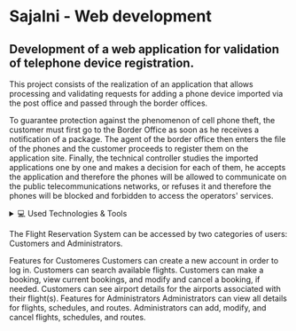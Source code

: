 # Sajalni - Web development
##  Development of a web application for validation of telephone device registration.

This project consists of the realization of an application that allows processing and validating requests for adding a phone device imported via the post office and passed through the border offices.


To guarantee protection against the phenomenon of cell phone theft, the customer must first go to the Border Office as soon as he receives a notification of a package. The agent of the border office then enters the file of the phones and the customer proceeds to register them on the application site. Finally, the technical controller studies the imported applications one by one and makes a decision for each of them, he accepts the application and therefore the phones will be allowed to communicate on the public telecommunications networks, or refuses it and therefore the phones will be blocked and forbidden to access the operators' services. 


 <details><summary>💻 Used Technologies & Tools</summary>

  ####  Backend Technologies :
<ol>
<li>foo</li>
<li>bar</li>
</ol>
  
Front-end
Angular 8.
Bootstrap.
Back-end
SpringBoot 2.x.x (Making REST API) [Java 8].
Spring Security (Authentication & JWT)
Maven

</details>




The Flight Reservation System can be accessed by two categories of users: Customers and Administrators.

Features for Customeres
Customers can create a new account in order to log in.
Customers can search available flights.
Customers can make a booking, view current bookings, and modify and cancel a booking, if needed.
Customers can see airport details for the airports associated with their flight(s).
Features for Administrators
Administrators can view all details for flights, schedules, and routes.
Administrators can add, modify, and cancel flights, schedules, and routes.
